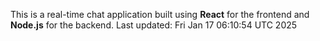 This is a real-time chat application built using **React** for the frontend and **Node.js** for the backend.
Last updated: Fri Jan 17 06:10:54 UTC 2025
